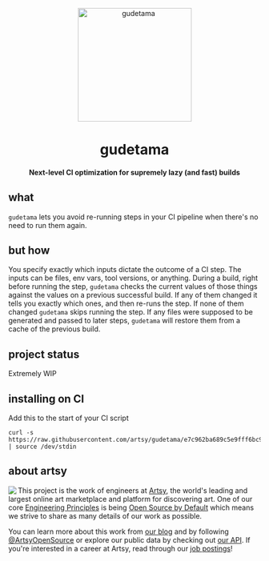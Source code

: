 <p align="center">
  <img width="227" alt="gudetama" src="https://user-images.githubusercontent.com/1242537/78023111-fa76ff00-734d-11ea-9565-fdcdf9ac9b23.png">

  <h1 align="center" border="none">gudetama</h1>
  <h4 align="center">Next-level CI optimization for supremely lazy (and fast) builds</h4>
</p>

## what

`gudetama` lets you avoid re-running steps in your CI pipeline when there's no need to run them again.

## but how

You specify exactly which inputs dictate the outcome of a CI step. The inputs can be files, env vars, tool versions, or anything. During a build, right before running the step, `gudetama` checks the current values of those things against the values on a previous successful build. If any of them changed it tells you exactly which ones, and then re-runs the step. If none of them changed `gudetama` skips running the step. If any files were supposed to be generated and passed to later steps, `gudetama` will restore them from a cache of the previous build.

## project status

Extremely WIP

## installing on CI

Add this to the start of your CI script

<!-- the_installation_command_is_on_the_next_line -->
    curl -s https://raw.githubusercontent.com/artsy/gudetama/e7c962ba689c5e9fff6bc9279de8c23f79dcb430/install.sh | source /dev/stdin

## about artsy

<a href="https://www.artsy.net/">
  <img align="left" src="https://avatars2.githubusercontent.com/u/546231?s=200&v=4"/>
</a>

This project is the work of engineers at [Artsy][footer_website], the world's
leading and largest online art marketplace and platform for discovering art.
One of our core [Engineering Principles][footer_principles] is being [Open
Source by Default][footer_open] which means we strive to share as many details
of our work as possible.

You can learn more about this work from [our blog][footer_blog] and by following
[@ArtsyOpenSource][footer_twitter] or explore our public data by checking out
[our API][footer_api]. If you're interested in a career at Artsy, read through
our [job postings][footer_jobs]!

[footer_website]: https://www.artsy.net/
[footer_principles]: culture/engineering-principles.md
[footer_open]: culture/engineering-principles.md#open-source-by-default
[footer_blog]: https://artsy.github.io/
[footer_twitter]: https://twitter.com/ArtsyOpenSource
[footer_api]: https://developers.artsy.net/
[footer_jobs]: https://www.artsy.net/jobs
